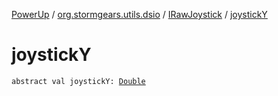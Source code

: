 [PowerUp](../../index.md) / [org.stormgears.utils.dsio](../index.md) / [IRawJoystick](index.md) / [joystickY](./joystick-y.md)

# joystickY

`abstract val joystickY: `[`Double`](https://kotlinlang.org/api/latest/jvm/stdlib/kotlin/-double/index.html)